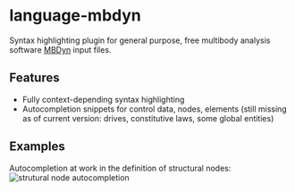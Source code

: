 # language-mbdyn
Syntax highlighting plugin for general purpose, free multibody analysis software [MBDyn](https://www.mbdyn.org/) input files.

## Features

 * Fully context-depending syntax highlighting
 * Autocompletion snippets for control data, nodes, elements (still missing as
   of current version: drives, constitutive laws, some global entities)

## Examples

Autocompletion at work in the definition of structural nodes:
![strutural node autocompletion][autocompletion-node]
 
 [autocompletion-node]: https://github.com/zanoni-mbdyn/language-mbdyn/blob/master/docs/gifs/atom-mbdyn-node.gif

